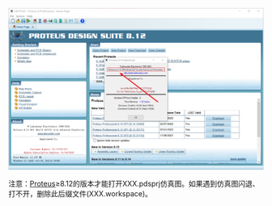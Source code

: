 ![image](https://github.com/KPI0/Embed/blob/main/images/Proteus%208.12.png)

注意：[Proteus](https://www.labcenter.com/)≥8.12的版本才能打开XXX.pdsprj仿真图。如果遇到仿真图闪退、打不开，删除此后缀文件(XXX.workspace)。
